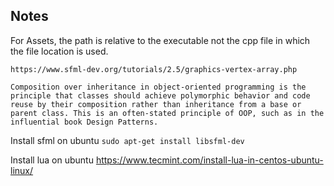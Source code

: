## Notes

For Assets, the path is relative to the executable not the cpp file in which the file location is used.

    https://www.sfml-dev.org/tutorials/2.5/graphics-vertex-array.php


```
Composition over inheritance in object-oriented programming is the principle that classes should achieve polymorphic behavior and code reuse by their composition rather than inheritance from a base or parent class. This is an often-stated principle of OOP, such as in the influential book Design Patterns.
```

Install sfml on ubuntu 
`sudo apt-get install libsfml-dev`

Install lua on ubuntu 
https://www.tecmint.com/install-lua-in-centos-ubuntu-linux/
